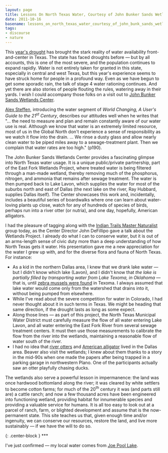 ```yaml
---
layout: page
title: Lessons On North Texas Water, Courtesy of John Bunker Sands Wetlands Center
date: 2011-10-16
basename: lessons_on_north_texas_water_courtesy_of_john_bunk_sands_wetlands_center
tags:
- discourse
- nature
---
```


This [year's
drought](http://www.google.com/search?q=texas+drought&ie=utf-8&oe=utf-8&aq=t&rls=org.mozilla:en-US:official&client=firefox-a) has brought the stark reality of water availability front-and-center
in Texas. The state has faced droughts before &mdash; but by all accounts, this
is one of the most severe, and the population continues to expand rapidly. Water
is not entirely taken for granted in this state, especially in central and west
Texas, but this year's experience seems to have struck home for people in a
profound way. Even as we have begun to get some sporadic rain, the talk of stage
4 water rationing continues. And yet there are also stories of people flouting
the rules, watering away in their yards. I wish I could accompany those folks on
a visit out to <a href="http://www.wetlandcenter.com/">John Bunker Sands
Wetlands Center</a>.

<!-- truncate -->

[Alex Steffen](http://www.alexsteffen.com/), introducing the water
segment of _World Changing, A User's Guide to the 21<sup>st</sup> Century_,
describes our attitudes well when he writes that "&hellip; the need to measure
and plan and remain constantly aware of our water use is real. Although we know
that water is an extremely limited resource, most of us in the Global North
don't experience a sense of responsibility as we watch it flow into the drain.
&hellip; We rinse a dusty glass and allow nearly clean water to be piped miles
away to a sewage-treatment plant. Then we complain that water rates are too
high." (p190).

The John Bunker Sands Wetlands Center provides a fascinating glimpse into North
Texas water usage. It is a unique public/private partnership, part of the East
Fork Wetlands Project, where treated water is being filtered through a man-made
wetland, thereby removing much of the phosphorus, nitrogen, and ammonia that
remains after sewage treatment. The water is then pumped back to Lake Lavon,
which supplies the water for most of the suburbs north and east of Dallas (the
next lake on the river, Ray Hubbard, supplies Dallas itself). The Center
showcases this work and, incidentally, includes a beautiful series of boardwalks
where one can learn about water-loving plants up close, watch for any of
hundreds of species of birds, perhaps run into a river otter (or nutria), and
one day, hopefully, American alligators.

I had the pleasure of tagging along with the [Indian Trails Master Naturalist](http://txmn.org/indiantrail/about/)
group today, as the Center Director John DeFillipo gave a talk about the
Wetlands Project. I already do what I can to conserve water, but it is out of an
arms-length sense of civic duty more than a deep understanding of how North
Texas gets it water. His presentation gave me a new appreciation for the water I
grew up with, and for the diverse flora and fauna of North Texas. For instance:

* As a kid in the northern Dallas area, I knew that we drank lake water &mdash;
  but I didn't know which lake (Lavon), and I didn't know that _the lake is
  partially filled by transporting water from Lake Texoma, in Oklahoma_ &mdash;
  that is, until <a
  href="http://www.wfaa.com/news/local/Water-district-decision-could-bring-unwanted-guest-to-Lake-Lavon-111408749.html">zebra
  mussels were found</a> in Texoma. I always assumed that lake water would come
  only from the watershed that drains into it, without being pumped from
  elsewhere.
* While I've read about the severe competition for water in Colorado, I had
  never thought about it in such terms in Texas. We might be heading that same
  direction, if the drought lasts as long as some expect.
* Along those lines &mdash; as part of this project, the North Texas Municipal
  Water District must carefully measure the flow of all water entering Lake
  Lavon, and all water entering the East Fork River from several sewage
  treatment centers. It must then use those measurements to calibrate the flow
  from the river into the wetlands, maintaining  a reasonable flow of water
  south of the river.
* I had no idea that <a
  href="http://www.tpwd.state.tx.us/newsmedia/releases/?req=20100209a">river
  otters</a> and <a
  href="http://www.tpwd.state.tx.us/huntwild/wild/species/americanalligator/">American
  alligator</a> lived in the Dallas area. Beaver also visit the wetlands; I knew
  about them thanks to a story in the mid-90s when one made the papers after
  being trapped in a parking garage in northwestern Plano. One of the
  participants actually saw an otter playfully chasing ducks.

The wetlands also serve a powerful lesson in impermanence: the land was once
hardwood bottomland along the river; it was cleared by white settlers to become
cotton farms; for much of the 20<sup>th</sup> century it was  (and parts still
are) a cattle ranch; and now a few thousand acres have been engineered into
functioning wetland, providing habitat for innumerable species and providing a
valuable service for humans. It is all too easy to look out at a parcel of
ranch, farm, or blighted development and assume that is the now-permanent state.
This site teaches us that, given enough time and/or ingenuity, we can conserve
our resources, restore the land, and live more sustainably &mdash; if we have
the will to do so.

{: .center-block }
\***

I've just confirmed &mdash; my local water comes from [Joe Pool Lake](http://www.trinityra.org/default.asp?contentID=113).

